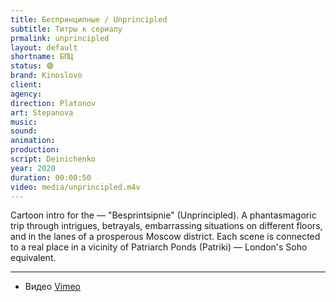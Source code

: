 ```yaml
---
title: Беспринципные / Unprincipled
subtitle: Титры к сериалу
prmalink: unprincipled
layout: default
shortname: БПЦ
status: 🟢
brand: Kinoslovo
client:
agency:
direction: Platonov
art: Stepanova
music:  
sound:
animation:  
production:  
script: Deinichenko
year: 2020
duration: 00:00:50
video: media/unprincipled.m4v
---
```


Cartoon intro for the — "Besprintsipnie" (Unprincipled). A phantasmagoric trip through intrigues, betrayals, embarrassing situations on different floors, and in the lanes of a prosperous Moscow district. Each scene is connected to a real place in a vicinity of Patriarch Ponds (Patriki) — London's Soho equivalent.


---

+ Видео [Vimeo](xxxxx)
